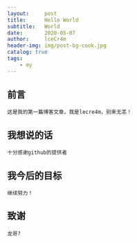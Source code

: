 ```yaml
---
layout:     post
title:      Hello World
subtitle:   World
date:       2020-05-07
author:     lceCr4m
header-img: img/post-bg-cook.jpg
catalog: true
tags:
    - my
---
```


## 前言
    这是我的第一篇博客文章，我是lecre4m，别来无恙！
## 我想说的话
    十分感谢github的提供者
## 我今后的目标
    继续努力！
## 致谢
    龙哥?

